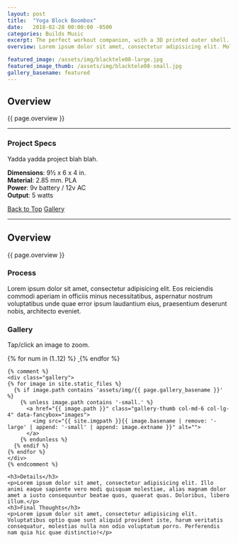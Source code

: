```yaml
---
layout: post
title:  "Yoga Block Boombox"
date:   2018-02-28 00:00:00 -0500
categories: Builds Music
excerpt: The perfect workout companion, with a 3D printed outer shell.
overview: Lorem ipsum dolor sit amet, consectetur adipisicing elit. Molestiae distinctio, ea aspernatur beatae voluptatum sapiente ipsum asperiores harum qui! Consequuntur repellat voluptatum, tempora iure cumque ipsum nam, voluptate at temporibus.

featured_image: /assets/img/blacktele08-large.jpg
featured_image_thumb: /assets/img/blacktele08-small.jpg
gallery_basename: featured
---
```




<!-- 
<h1 class="d-none d-lg-block">visible large</h1>
<h1 class="d-lg-none">visible small</h1>
 -->


<div class="row">

<div class="col-lg-12 d-lg-none">
	<h2>Overview</h2>
	<p class="lead">{{ page.overview }}</p>
</div>

<div class="col-lg-4 order-lg-12">
	<hr class="d-lg-none">
	<div class="sidebar-block">
		<h3>Project Specs</h3>
		<p>Yadda yadda project blah blah.</p>
		<p>
			<strong>Dimensions</strong>: 9&frac12; x 6 x 4 in. <br>
			<strong>Material</strong>: 2.85 mm. PLA <br>
			<strong>Power</strong>: 9v battery / 12v AC<br>
			<strong>Output</strong>: 5 watts
		</p>
		<div class="d-none d-lg-block">
			<a class="js-scroll-trigger btn-block" href="#page-top">Back to Top</a>
			<a class="js-scroll-trigger btn-block" href="#href01">Gallery</a>
		</div>
	</div>
	<hr class="d-lg-none">
</div>

<div class="col-lg-8">
	<div class="d-none d-lg-block">
		<h2>Overview</h2>
		<p class="lead">{{ page.overview }}</p>
	</div>
	<h3>Process</h3>
	<p>Lorem ipsum dolor sit amet, consectetur adipisicing elit. Eos reiciendis commodi aperiam in officiis minus necessitatibus, aspernatur nostrum voluptatibus unde quae error ipsum laudantium eius, praesentium deserunt nobis, architecto eveniet.</p>
	<h3 id="href01" class="href-heading">Gallery</h3>
	<p>Tap/click an image to zoom.</p>





<div class="gallery">


{% for num in (1..12) %}
<a href="/assets/img/{{ page.gallery_basename }}{{num | prepend: '00' | slice: -2, 2 }}-large.jpg" class="gallery-thumb col-md-6 col-lg-4" data-fancybox="images">
<img src="/assets/img/{{ page.gallery_basename }}{{num | prepend: '00' | slice: -2, 2 }}-small.jpg" alt="" />
</a>
{% endfor %}


</div>




<!-- 
<div class="gallery">

<a href="/assets/img/{{ page.gallery_basename }}01-large.jpg" class="gallery-thumb col-md-6 col-lg-4" data-fancybox="images">
<img src="/assets/img/{{ page.gallery_basename }}01-small.jpg" alt="" />
</a>
<a href="/assets/img/{{ page.gallery_basename }}02-large.jpg" class="gallery-thumb col-md-6 col-lg-4" data-fancybox="images">
<img src="/assets/img/{{ page.gallery_basename }}02-small.jpg" alt="" />
</a>
<a href="/assets/img/{{ page.gallery_basename }}03-large.jpg" class="gallery-thumb col-md-6 col-lg-4" data-fancybox="images">
<img src="/assets/img/{{ page.gallery_basename }}03-small.jpg" alt="" />
</a>
<a href="/assets/img/{{ page.gallery_basename }}04-large.jpg" class="gallery-thumb col-md-6 col-lg-4" data-fancybox="images">
<img src="/assets/img/{{ page.gallery_basename }}04-small.jpg" alt="" />
</a>
<a href="/assets/img/{{ page.gallery_basename }}05-large.jpg" class="gallery-thumb col-md-6 col-lg-4" data-fancybox="images">
<img src="/assets/img/{{ page.gallery_basename }}05-small.jpg" alt="" />
</a>
<a href="/assets/img/{{ page.gallery_basename }}06-large.jpg" class="gallery-thumb col-md-6 col-lg-4" data-fancybox="images">
<img src="/assets/img/{{ page.gallery_basename }}06-small.jpg" alt="" />
</a>
<a href="/assets/img/{{ page.gallery_basename }}07-large.jpg" class="gallery-thumb col-md-6 col-lg-4" data-fancybox="images">
<img src="/assets/img/{{ page.gallery_basename }}07-small.jpg" alt="" />
</a>
<a href="/assets/img/{{ page.gallery_basename }}08-large.jpg" class="gallery-thumb col-md-6 col-lg-4" data-fancybox="images">
<img src="/assets/img/{{ page.gallery_basename }}08-small.jpg" alt="" />
</a>

</div>
 -->
	{% comment %}
	<div class="gallery">
	{% for image in site.static_files %}
	  {% if image.path contains 'assets/img/{{ page.gallery_basename }}' %}
	    {% unless image.path contains '-small.' %}
	      <a href="{{ image.path }}" class="gallery-thumb col-md-6 col-lg-4" data-fancybox="images">
	        <img src="{{ site.imgpath }}{{ image.basename | remove: '-large' | append: '-small' | append: image.extname }}" alt="">
	      </a>
	    {% endunless %}
	  {% endif %}
	{% endfor %}
	</div>
	{% endcomment %}

	<h3>Details</h3>
	<p>Lorem ipsum dolor sit amet, consectetur adipisicing elit. Illo animi eaque sapiente vero modi quisquam molestiae, alias magnam dolor amet a iusto consequuntur beatae quos, quaerat quas. Doloribus, libero illum.</p>
	<h3>Final Thoughts</h3>
	<p>Lorem ipsum dolor sit amet, consectetur adipisicing elit. Voluptatibus optio quae sunt aliquid provident iste, harum veritatis consequatur, molestias nulla non odio voluptatum porro. Perferendis nam quia hic quae distinctio!</p>
</div>

</div>





